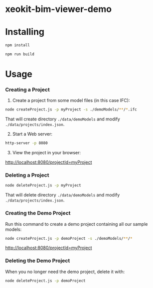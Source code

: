 # xeokit-bim-viewer-demo

# Installing

````bash
npm install

npm run build
````

# Usage

### Creating a Project

1. Create a project from some model files (in this case IFC):

````bash
node createProject.js -p myProject -s ./demoModels/**/*.ifc
````

That will create directory ````./data/demoModels```` and modify ````./data/projects/index.json````.

2. Start a Web server:

````bash
http-server -p 8080
````

3. View the project in your browser:

[http://localhost:8080/projectId=myProject](http://localhost:8080/projectId=myProject)

### Deleting a Project

````bash
node deleteProject.js -p myProject
````

That will delete directory ````./data/demoModels```` and modify ````./data/projects/index.json````.

### Creating the Demo Project

Run this command to create a demo project containing all our sample models:

````bash
node createProject.js -p demoProject -s ./demoModels/**/*
````

[http://localhost:8080/projectId=myProject](http://localhost:8080/projectId=myProject)

### Deleting the Demo Project

When you no longer need the demo project, delete it with:

````bash
node deleteProject.js -p demoProject
````


